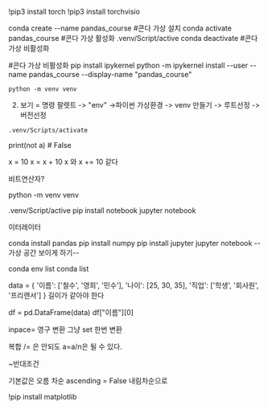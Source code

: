 !pip3 install torch
!pip3 install torchvisio


conda create --name pandas_course #콘다 가상 설치
conda activate pandas_course #콘다 가상 활성화
.venv/Script/active
conda deactivate #콘다 가상 비활성화

#콘다 가상 비활성화
pip install ipykernel
python -m ipykernel install --user --name pandas_course --display-name "pandas_course"


```
python -m venv venv
```
2. 보기 = 명령 팔렛트 -> "env" ->파이썬 가상환경 -> venv 만들기 -> 루트선정 ->버전선정
```
.venv/Scripts/activate
```


print(not a)    # False

x = 10
x = x + 10
x
와
x += 10
같다

비트연산자?

python -m venv venv

.venv/Script/active
pip install notebook
jupyter notebook

이터레이터


conda install pandas
pip install numpy
pip install jupyter
jupyter notebook
--가상 공간 보이게 하기--


conda env list
conda list

data = {
    '이름': ['철수', '영희', '민수'],
    '나이': [25, 30, 35],
    '직업': ['학생', '회사원', '프리랜서']
}
길이가 같아야 한다

df = pd.DataFrame(data)
df["이름"][0]

inpace= 영구 변환
그냥 set 한번 변환

복합 /= 은 안되도 a=a/n은 될 수 있다.

~반대조건

기본값은 오름 차순 ascending = False 내림차순으로

!pip install matplotlib
